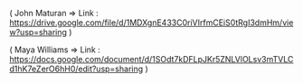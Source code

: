 ( John Maturan => Link : https://drive.google.com/file/d/1MDXgnE433C0riVIrfmCEiS0tRgI3dmHm/view?usp=sharing )

( Maya Williams => Link : https://docs.google.com/document/d/1SOdt7kDFLpJKr5ZNLVlOLsv3mTVLCd1hK7eZerO6hH0/edit?usp=sharing )
